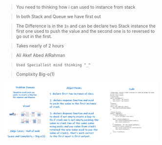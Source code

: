 >You need to thinking how i can used to instance from stack

>In both Stack and Queue we have first out 

>The Difference is in the `In` and can be declare two Stack instance the first one used to push the value and the second one is to reversed to go out in the first.

>Takes nearly of 2 hours

>Ali Akef Abed AlRahman

>`Used Speciallest mind thinking ^_^`

>Complixity Big-o(1)

![](CC11.PNG)